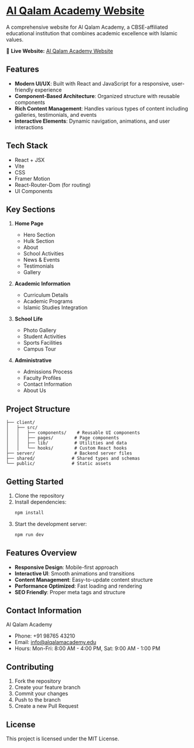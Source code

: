# [ Al Qalam Academy Website](https://mrsaffu.github.io/Al-Qalam-Academy-Web-Application/)

A comprehensive website for Al Qalam Academy, a CBSE-affiliated educational institution that combines academic excellence with Islamic values.

🔗 **Live Website:** [Al Qalam Academy Website](https://mrsaffu.github.io/Al-Qalam-Academy-Web-Application/)

## Features

- **Modern UI/UX**: Built with React and JavaScript for a responsive, user-friendly experience
- **Component-Based Architecture**: Organized structure with reusable components
- **Rich Content Management**: Handles various types of content including galleries, testimonials, and events
- **Interactive Elements**: Dynamic navigation, animations, and user interactions

## Tech Stack

- React + JSX
- Vite
- CSS
- Framer Motion
- React-Router-Dom (for routing)
- UI Components

## Key Sections

1. **Home Page**

   - Hero Section
   - Hulk Section
   - About
   - School Activities
   - News & Events
   - Testimonials
   - Gallery

2. **Academic Information**

   - Curriculum Details
   - Academic Programs
   - Islamic Studies Integration

3. **School Life**

   - Photo Gallery
   - Student Activities
   - Sports Facilities
   - Campus Tour

4. **Administrative**
   - Admissions Process
   - Faculty Profiles
   - Contact Information
   - About Us

## Project Structure

```
├── client/
│   ├── src/
│   │   ├── components/    # Reusable UI components
│   │   ├── pages/        # Page components
│   │   ├── lib/          # Utilities and data
│   │   └── hooks/        # Custom React hooks
├── server/               # Backend server files
├── shared/              # Shared types and schemas
└── public/              # Static assets
```

## Getting Started

1. Clone the repository
2. Install dependencies:
   ```bash
   npm install
   ```
3. Start the development server:
   ```bash
   npm run dev
   ```

## Features Overview

- **Responsive Design**: Mobile-first approach
- **Interactive UI**: Smooth animations and transitions
- **Content Management**: Easy-to-update content structure
- **Performance Optimized**: Fast loading and rendering
- **SEO Friendly**: Proper meta tags and structure

## Contact Information

Al Qalam Academy

- Phone: +91 98765 43210
- Email: info@alqalamacademy.edu
- Hours: Mon-Fri: 8:00 AM - 4:00 PM, Sat: 9:00 AM - 1:00 PM

## Contributing

1. Fork the repository
2. Create your feature branch
3. Commit your changes
4. Push to the branch
5. Create a new Pull Request

## License

This project is licensed under the MIT License.
